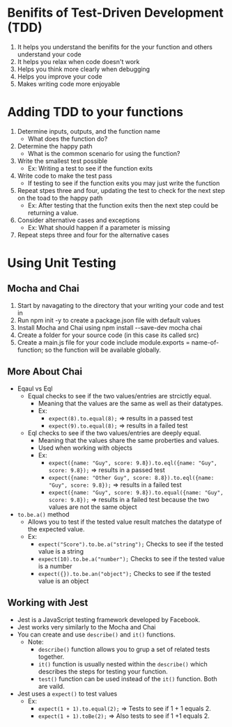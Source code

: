 # Benifits of Test-Driven Development (TDD)
1. It helps you understand the benifits for the your function and others understand your code
2. It helps you relax when code doesn't work 
3. Helps you think more clearly when debugging 
4. Helps you improve your code 
5. Makes writing code more enjoyable 

# Adding TDD to your functions 
1. Determine inputs, outputs, and the function name
    -  What does the function do? 
2. Determine the happy path
    - What  is the common scenario for using the function? 
3. Write the smallest test possible
    - Ex: Writing a test to see if the function exits
4. Write code to make the test pass
    - If testing to see if the function exits you may just write the function
5. Repeat stpes three and four, updating the test to check for the next step on the toad to the happy path
    - Ex: After testing that the function exits then the next step could be returning a value. 
6. Consider alternative cases and exceptions
    - Ex: What should happen if a parameter is missing
7. Repeat steps three and four for the alternative cases

# Using Unit Testing 
## Mocha and Chai
1. Start by navagating to the directory that your writing your code and test in 
2. Run npm init -y to create a package.json file with default values 
3. Install Mocha and Chai using npm install --save-dev mocha chai 
4. Create a folder for your source code (in this case its called src) 
5. Create a main.js file for your code include module.exports = name-of-function;  so the function will be available globally. 

## More About Chai
- Eqaul vs Eql
    - Equal checks to see if the two values/entries are strcictly equal. 
        - Meaning that the values are the same as well as their datatypes. 
        - Ex: 
            - `expect(8).to.equal(8);` => results in a passed test
            - `expect(9).to.equal(8);` => results in a failed test
    - Eql checks to see if the two values/entries are deeply equal. 
        - Meaning that the values share the same proberties and values. 
        - Used when working with objects
        - Ex:
            - `expect({name: "Guy", score: 9.8}).to.eql({name: "Guy", score: 9.8});` => results in a passed test
            - `expect({name: "Other Guy", score: 8.8}).to.eql({name: "Guy", score: 9.8});` => results in a failed test 
            - `expect({name: "Guy", score: 9.8}).to.equal({name: "Guy", score: 9.8});` => results in a failed test because the two values are not the same object
- `to.be.a()` method
    - Allows you to test if the tested value result matches the datatype of the expected value.
    - Ex:
        - `expect("Score").to.be.a("string");` Checks to see if the tested value is a string
        - `expect(10).to.be.a("number");` Checks to see if the tested value is a number
        - `expect({}).to.be.an("object");` Checks to see if the tested value is an object

## Working with Jest
- Jest is a JavaScript testing framework developed by Facebook. 
- Jest works very similarly to the Mocha and Chai
- You can create and use `describe()` and `it()` functions. 
    - Note: 
        - `describe()` function allows you to grup a set of related tests together. 
        - `it()` function is usually nested within the `describe()` which describes the steps for testing your function. 
        - `test()` function can be used instead of the `it()` function. Both are vaild. 
- Jest uses a `expect()` to test values
    - Ex:
        - `expect(1 + 1).to.equal(2);` => Tests to see if 1 + 1 equals 2. 
        - `expect(1 + 1).toBe(2);` => Also tests to see if 1 +1 equals 2. 